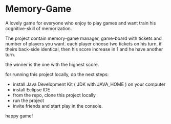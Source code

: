 # Memory-Game

A lovely game for everyone who enjoy to play games and want train his cognitive-skill of memorization.

The project contain memory-game manager, game-board with tickets and number of players you want.
each player choose two tickets on his turn, if theirs back-side identical, 
then his score increase in 1 and he have another turn. 

the winner is the one with the highest score.

for running this project locally, do the next steps:
  - install Java Development Kit ( JDK with JAVA_HOME ) on your computer
  - install Eclipse IDE 
  - from the repo, clone this project locally
  - run the project
  - invite friends and start play in the console.
  
  happy game!
